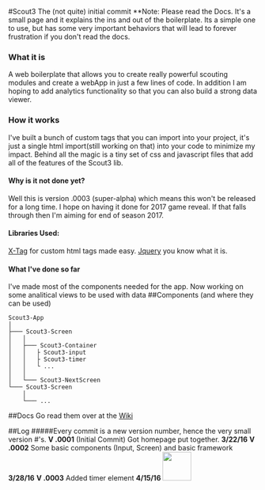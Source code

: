 #Scout3
The (not quite) initial commit
**Note: Please read the Docs. It's a small page and it explains the ins and out of the boilerplate. Its a simple one to use, but has some very important behaviors that will lead to forever frustration if you don't read the docs.
### What it is
A web boilerplate that allows you to create really powerful scouting modules and create a webApp in just a few lines of code. In addition I am hoping to add analytics functionality so that you can also build a strong data viewer.
### How it works
I've built a bunch of custom tags that you can import into your project, it's just a single html import(still working on that) into your code to minimize my impact. Behind all the magic is a tiny set of css and javascript files that add all of the features of the Scout3 lib.
#### Why is it not done yet?
Well this is version .0003 (super-alpha) which means this won't be released for a long time. I hope on having it done for 2017 game reveal. If that falls through then I'm aiming for end of season 2017.
#### Libraries Used:
[X-Tag](http://x-tag.github.io/) for custom html tags made easy.
[Jquery](http://jquery.com) you know what it is.
#### What I've done so far
I've made most of the components needed for the app. Now working on some analitical views to be used with data
##Components (and where they can be used)
```
Scout3-App
│     
├─── Scout3-Screen
│   │
│   ├─── Scout3-Container
│   │   ├ Scout3-input
│   │   ├ Scout3-timer
│   │   └ ...
│   │
│   └─── Scout3-NextScreen
└─── Scout3-Screen
    │
    └─── ...

```
##Docs
Go read them over at the [Wiki](https://github.com/josephbabbitt/Scout3/wiki)

##Log
#####Every commit is a new version number, hence the very small version #'s.
**V .0001** (Initial Commit) Got homepage put together. **3/22/16**
**V .0002** Some basic components (Input, Screen) and basic framework **3/28/16**
**V .0003** Added timer element **4/15/16**
<a href="http://joebabbitt.com"><img src="http://joebabbitt.com/img/CodeAvatar.jpg" style="height: 3.6rem; width: 3.6rem;"/></a>

